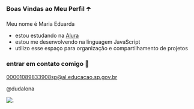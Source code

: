 ### Boas Vindas ao Meu Perfil ☂️

Meu nome é Maria Eduarda

- estou estudando na [Alura](https://www.alura.com.br/)
- estou me desenvolvendo na linguagem JavaScript
- utilizo esse espaço para organização e compartilhamento de projetos

### entrar em contato comigo 📮

00001089833908sp@al.educacao.sp.gov.br

@dudalona


![.](https://tenor.com/pt-BR/view/matue-maquina-do-tempo-gif-19382540)
